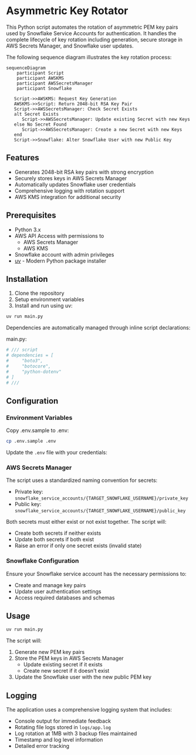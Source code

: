 # Asymmetric Key Rotator

This Python script automates the rotation of asymmetric PEM key pairs used by Snowflake Service Accounts for authentication. It handles the complete lifecycle of key rotation including generation, secure storage in AWS Secrets Manager, and Snowflake user updates.

The following sequence diagram illustrates the key rotation process:

```mermaid
sequenceDiagram
    participant Script
    participant AWSKMS
    participant AWSSecretsManager
    participant Snowflake

   Script->>AWSKMS: Request Key Generation
   AWSKMS->>Script: Return 2048-bit RSA Key Pair
   Script->>AWSSecretsManager: Check Secret Exists
   alt Secret Exists
      Script->>AWSSecretsManager: Update existing Secret with new Keys
   else No Secret Found
      Script->>AWSSecretsManager: Create a new Secret with new Keys
   end
   Script->>Snowflake: Alter Snowflake User with new Public Key
```


## Features

- Generates 2048-bit RSA key pairs with strong encryption
- Securely stores keys in AWS Secrets Manager
- Automatically updates Snowflake user credentials
- Comprehensive logging with rotation support
- AWS KMS integration for additional security

## Prerequisites

- Python 3.x
- AWS API Access with permissions to 
   - AWS Secrets Manager
   - AWS KMS
- Snowflake account with admin privileges
- [uv](https://github.com/astral-sh/uv) - Modern Python package installer

## Installation

1. Clone the repository
2. Setup environment variables
3. Install and run using uv:
```bash
uv run main.py
```

Dependencies are automatically managed through inline script declarations:

main.py:
```python
# /// script
# dependencies = [
#     "boto3",
#     "botocore",
#     "python-dotenv"
# ]
# ///
```

## Configuration

### Environment Variables

Copy .env.sample to .env:
```bash
cp .env.sample .env
```

Update the `.env` file with your credentials:


### AWS Secrets Manager

The script uses a standardized naming convention for secrets:
- Private key: `snowflake_service_accounts/{TARGET_SNOWFLAKE_USERNAME}/private_key`
- Public key: `snowflake_service_accounts/{TARGET_SNOWFLAKE_USERNAME}/public_key`

Both secrets must either exist or not exist together. The script will:
- Create both secrets if neither exists
- Update both secrets if both exist
- Raise an error if only one secret exists (invalid state)

### Snowflake Configuration

Ensure your Snowflake service account has the necessary permissions to:
- Create and manage key pairs
- Update user authentication settings
- Access required databases and schemas

## Usage



```bash
uv run main.py
```

The script will:
1. Generate new PEM key pairs
2. Store the PEM keys in AWS Secrets Manager
   - Update existing secret if it exists
   - Create new secret if it doesn't exist
3. Update the Snowflake user with the new public PEM key

## Logging

The application uses a comprehensive logging system that includes:
- Console output for immediate feedback
- Rotating file logs stored in `logs/app.log`
- Log rotation at 1MB with 3 backup files maintained
- Timestamp and log level information
- Detailed error tracking
